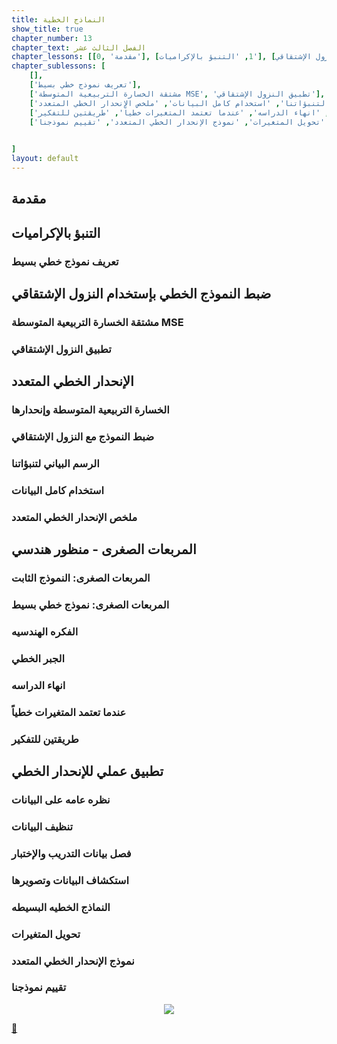 ```yaml
---
title: النماذج الخطية
show_title: true
chapter_number: 13
chapter_text: الفصل الثالث عشر
chapter_lessons: [[0, 'مقدمة'], [1, 'التنبؤ بالإكراميات'], [2, 'ضبط النموذج الخطي بإستخدام النزول الإشتقاقي'], [3, 'الإنحدار الخطي المتعدد'], [4, 'المربعات الصغرى - منظور هندسي'], [5, 'تطبيق عملي للإنحدار الخطي']]]
chapter_sublessons: [
    [],
    ['تعريف نموذج خطي بسيط'],
    ['مشتقة الخسارة التربيعية المتوسطة MSE', 'تطبيق النزول الإشتقاقي'],
    ['الخسارة التربيعية المتوسطة وإنحدارها', 'ضبط النموذج مع النزول الإشتقاقي', 'الرسم البياني لتنبؤاتنا', 'استخدام كامل البيانات', 'ملخص الإنحدار الخطي المتعدد'],
    ['المربعات الصغرى: النموذج الثابت', 'المربعات الصغرى: نموذج خطي بسيط', 'الفكره الهندسيه', 'الجبر الخطي', 'انهاء الدراسه', 'عندما تعتمد المتغيرات خطياً', 'طريقتين للتفكير'],
    ['نظره عامه على البيانات', 'تنظيف البيانات', 'فصل بيانات التدريب والإختبار', 'استكشاف البيانات وتصويرها', 'النماذج الخطيه البسيطه', 'تحويل المتغيرات', 'نموذج الإنحدار الخطي المتعدد', 'تقييم نموذجنا'],
    

]
layout: default
---
```


## مقدمة

## التنبؤ بالإكراميات

### تعريف نموذج خطي بسيط

## ضبط النموذج الخطي بإستخدام النزول الإشتقاقي

### مشتقة الخسارة التربيعية المتوسطة MSE

### تطبيق النزول الإشتقاقي

## الإنحدار الخطي المتعدد

### الخسارة التربيعية المتوسطة وإنحدارها

### ضبط النموذج مع النزول الإشتقاقي

### الرسم البياني لتنبؤاتنا

### استخدام كامل البيانات

### ملخص الإنحدار الخطي المتعدد

## المربعات الصغرى - منظور هندسي

### المربعات الصغرى: النموذج الثابت

### المربعات الصغرى: نموذج خطي بسيط

### الفكره الهندسيه

### الجبر الخطي

### انهاء الدراسه

### عندما تعتمد المتغيرات خطياً

### طريقتين للتفكير

## تطبيق عملي للإنحدار الخطي

### نظره عامه على البيانات

### تنظيف البيانات

### فصل بيانات التدريب والإختبار

### استكشاف البيانات وتصويرها

### النماذج الخطيه البسيطه

### تحويل المتغيرات

### نموذج الإنحدار الخطي المتعدد

### تقييم نموذجنا



<p align="center"> 
<img src='{{ site.baseurl }}/img/chapter6/viz_quantitative_25_0.png'>
</p>

[📝][link1]

[link1]: https://ar.wikipedia.org/wiki/%D9%85%D8%AC%D8%A7%D9%84_%D8%AB%D9%82%D8%A9
